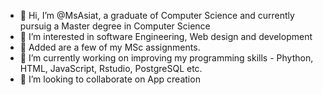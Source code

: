 - 👋 Hi, I’m @MsAsiat, a graduate of Computer Science and currently pursuig a Master degree in Computer Science
- 👀 I’m interested in software Engineering, Web design and development
- 🌱 Added are a few of my MSc assignments.
- 🌱 I’m currently working on improving my programming skills - Phython, HTML, JavaScript, Rstudio, PostgreSQL etc.
- 💞️ I’m looking to collaborate on App creation
